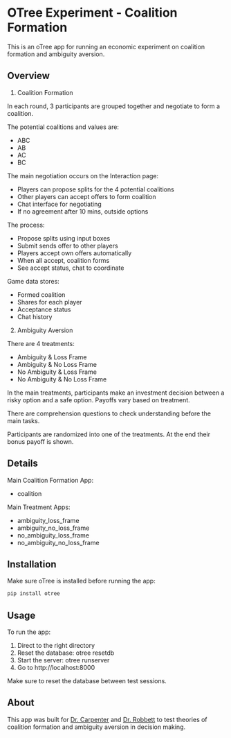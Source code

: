 # OTree Experiment - Coalition Formation

This is an oTree app for running an economic experiment on coalition formation and ambiguity aversion.

## Overview

1. Coalition Formation

In each round, 3 participants are grouped together and negotiate to form a coalition.

The potential coalitions and values are:

- ABC
- AB
- AC
- BC

The main negotiation occurs on the Interaction page:

- Players can propose splits for the 4 potential coalitions
- Other players can accept offers to form coalition
- Chat interface for negotiating
- If no agreement after 10 mins, outside options

The process:

- Propose splits using input boxes
- Submit sends offer to other players
- Players accept own offers automatically
- When all accept, coalition forms
- See accept status, chat to coordinate

Game data stores:

- Formed coalition
- Shares for each player
- Acceptance status
- Chat history

2. Ambiguity Aversion

There are 4 treatments:

- Ambiguity & Loss Frame
- Ambiguity & No Loss Frame
- No Ambiguity & Loss Frame
- No Ambiguity & No Loss Frame

In the main treatments, participants make an investment decision between a risky option and a safe option. Payoffs vary based on treatment.

There are comprehension questions to check understanding before the main tasks.

Participants are randomized into one of the treatments. At the end their bonus payoff is shown.

## Details

Main Coalition Formation App:

- coalition

Main Treatment Apps:

- ambiguity_loss_frame
- ambiguity_no_loss_frame
- no_ambiguity_loss_frame
- no_ambiguity_no_loss_frame

## Installation

Make sure oTree is installed before running the app:

```bash
pip install otree
```

## Usage

To run the app:

1. Direct to the right directory
2. Reset the database: otree resetdb
3. Start the server: otree runserver
4. Go to http://localhost:8000

Make sure to reset the database between test sessions.

## About

This app was built for [Dr. Carpenter](http://community.middlebury.edu/~jcarpent/) and [Dr. Robbett](https://sites.google.com/view/robbett) to test theories of coalition formation and ambiguity aversion in decision making.